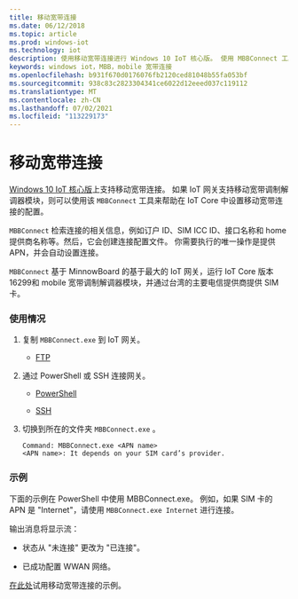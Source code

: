 ```yaml
---
title: 移动宽带连接
ms.date: 06/12/2018
ms.topic: article
ms.prod: windows-iot
ms.technology: iot
description: 使用移动宽带连接进行 Windows 10 IoT 核心版。 使用 MBBConnect 工具帮助在 IoT Core 中设置移动宽带连接的配置。
keywords: windows iot，MBB，mobile 宽带连接
ms.openlocfilehash: b931f670d0176076fb2120ced81048b55fa053bf
ms.sourcegitcommit: 938c83c2823304341ce6022d12eeed037c119112
ms.translationtype: MT
ms.contentlocale: zh-CN
ms.lasthandoff: 07/02/2021
ms.locfileid: "113229173"
---
```

# <a name="mobile-broadband-connection"></a>移动宽带连接

[Windows 10 IoT 核心版](http://windowsondevices.com)上支持移动宽带连接。 如果 IoT 网关支持移动宽带调制解调器模块，则可以使用该 `MBBConnect` 工具来帮助在 IoT Core 中设置移动宽带连接的配置。

`MBBConnect` 检索连接的相关信息，例如订户 ID、SIM ICC ID、接口名称和 home 提供商名称等。然后，它会创建连接配置文件。 你需要执行的唯一操作是提供 APN，并会自动设置连接。

`MBBConnect` 基于 MinnowBoard 的基于最大的 IoT 网关，运行 IoT Core 版本16299和 mobile 宽带调制解调器模块，并通过台湾的主要电信提供商提供 SIM 卡。

### <a name="usage"></a>使用情况

1. 复制 `MBBConnect.exe` 到 IoT 网关。

   * [FTP](https://docs.microsoft.com/windows/iot-core/connect-your-device/ftp)

2. 通过 PowerShell 或 SSH 连接网关。

   * [PowerShell](https://docs.microsoft.com/windows/iot-core/connect-your-device/powershell)

   * [SSH](https://docs.microsoft.com/windows/iot-core/connect-your-device/SSH)

3. 切换到所在的文件夹 `MBBConnect.exe` 。 
   ```
   Command: MBBConnect.exe <APN name>
   <APN name>: It depends on your SIM card’s provider. 
   ```

### <a name="example"></a>示例
下面的示例在 PowerShell 中使用 MBBConnect.exe。 例如，如果 SIM 卡的 APN 是 "Internet"，请使用 `MBBConnect.exe Internet` 进行连接。
 
输出消息将显示流：

* 状态从 "未连接" 更改为 "已连接"。 

* 已成功配置 WWAN 网络。

[在此处](https://github.com/ms-iot/iot-utilities/tree/master/MBBConnect)试用移动宽带连接的示例。
